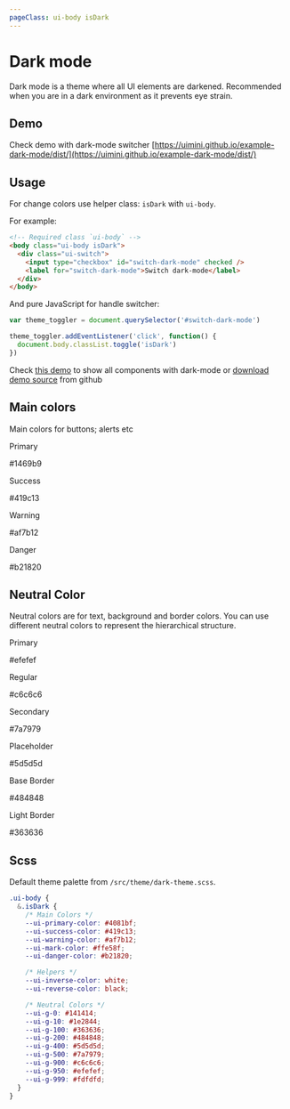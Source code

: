 ```yaml
---
pageClass: ui-body isDark
---
```


# Dark mode

Dark mode is a theme where all UI elements are darkened. Recommended when you are in a dark environment as it prevents eye strain.

## Demo

Check demo with dark-mode switcher [https://uimini.github.io/example-dark-mode/dist/](https://uimini.github.io/example-dark-mode/dist/)

## Usage

For change colors use helper class: `isDark` with `ui-body`.

For example:

```html
<!-- Required class `ui-body` -->
<body class="ui-body isDark">
  <div class="ui-switch">
    <input type="checkbox" id="switch-dark-mode" checked />
    <label for="switch-dark-mode">Switch dark-mode</label>
  </div>
</body>
```

And pure JavaScript for handle switcher:

```js
var theme_toggler = document.querySelector('#switch-dark-mode')

theme_toggler.addEventListener('click', function() {
  document.body.classList.toggle('isDark')
})
```

Check [this demo](https://uimini.github.io/example-dark-mode/dist/) to show all components with dark-mode or [download demo source](https://github.com/uimini/example-dark-mode) from github

## Main colors

Main colors for buttons; alerts etc

<section class="ui-section">
  <div class="color-list">
    <div class="color__item" style="background-color: var(--ui-primary-color);">
      <p>Primary</p>
      <p>#1469b9</p>
    </div>
    <div class="color__item" style="background-color: var(--ui-success-color);">
      <p>Success</p>
      <p>#419c13</p>
    </div>
    <div class="color__item" style="background-color: var(--ui-warning-color);">
      <p>Warning</p>
      <p>#af7b12</p>
    </div>
    <div class="color__item" style="background-color: var(--ui-danger-color);">
      <p>Danger</p>
      <p>#b21820</p>
    </div>
  </div>
</section>

## Neutral Color

Neutral colors are for text, background and border colors. You can use different neutral colors to represent the hierarchical structure.

<section class="ui-section">
  <div class="color-list">
    <div class="color__item" style="background-color: var(--ui-g-950); color: var(--ui-g-0);">
      <p>Primary</p>
      <p>#efefef</p>
    </div>
    <div class="color__item" style="background-color: var(--ui-g-900); color: var(--ui-g-0);">
      <p>Regular</p>
      <p>#c6c6c6</p>
    </div>
    <div class="color__item" style="background-color: var(--ui-g-500);">
      <p>Secondary</p>
      <p>#7a7979</p>
    </div>
    <div class="color__item" style="background-color: var(--ui-g-400);">
      <p>Placeholder</p>
      <p>#5d5d5d</p>
    </div>
    <div class="color__item" style="background-color: var(--ui-g-200);">
      <p>Base Border</p>
      <p>#484848</p>
    </div>
    <div class="color__item" style="background-color: var(--ui-g-100);">
      <p>Light Border</p>
      <p>#363636</p>
    </div>
  </div>
</section>

## Scss

Default theme palette from `/src/theme/dark-theme.scss`.

```css
.ui-body {
  &.isDark {
    /* Main Colors */
    --ui-primary-color: #4081bf;
    --ui-success-color: #419c13;
    --ui-warning-color: #af7b12;
    --ui-mark-color: #ffe58f;
    --ui-danger-color: #b21820;

    /* Helpers */
    --ui-inverse-color: white;
    --ui-reverse-color: black;

    /* Neutral Colors */
    --ui-g-0: #141414;
    --ui-g-10: #1e2844;
    --ui-g-100: #363636;
    --ui-g-200: #484848;
    --ui-g-400: #5d5d5d;
    --ui-g-500: #7a7979;
    --ui-g-900: #c6c6c6;
    --ui-g-950: #efefef;
    --ui-g-999: #fdfdfd;
  }
}
```
